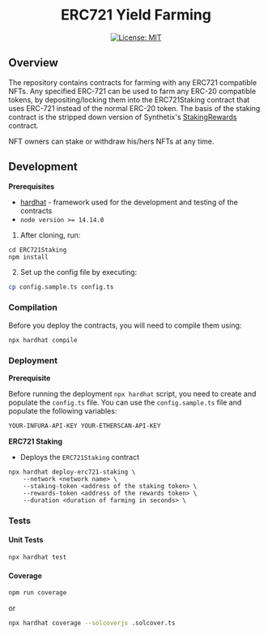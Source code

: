 <div align="center">

# ERC721 Yield Farming

[![License: MIT](https://img.shields.io/badge/License-MIT-yellow.svg)](https://opensource.org/licenses/MIT)

</div>

## Overview

The repository contains contracts for farming with any ERC721 compatible NFTs. Any specified ERC-721 can be used to farm any ERC-20 compatible tokens, by
depositing/locking them into the ERC721Staking contract that uses ERC-721 instead of the normal ERC-20 token.
The basis of the staking contract is the stripped down version of
Synthetix's [StakingRewards](https://solidity-by-example.org/defi/staking-rewards/) contract.

NFT owners can stake or withdraw his/hers NFTs at any time.

## Development

**Prerequisites**

- [hardhat](https://hardhat.org/) - framework used for the development and testing of the contracts
- `node version >= 14.14.0`

1. After cloning, run:

```
cd ERC721Staking
npm install
```

2. Set up the config file by executing:

```bash
cp config.sample.ts config.ts
``` 

### Compilation

Before you deploy the contracts, you will need to compile them using:

```
npx hardhat compile
```

### Deployment

**Prerequisite**

Before running the deployment `npx hardhat` script, you need to create and populate the `config.ts` file. You can use
the `config.sample.ts` file and populate the following variables:

```markdown
YOUR-INFURA-API-KEY YOUR-ETHERSCAN-API-KEY
```

**ERC721 Staking**

* Deploys the `ERC721Staking` contract

```shell
npx hardhat deploy-erc721-staking \
    --network <network name> \
    --staking-token <address of the staking token> \
    --rewards-token <address of the rewards token> \
    --duration <duration of farming in seconds> \
```

### Tests

#### Unit Tests

```bash
npx hardhat test
```

#### Coverage

```bash
npm run coverage
```

or

```bash
npx hardhat coverage --solcoverjs .solcover.ts
```

